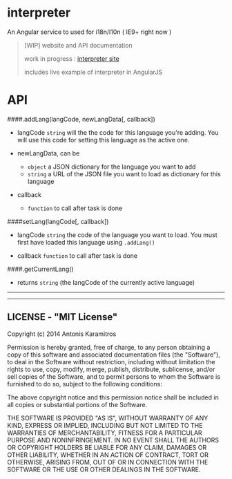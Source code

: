 interpreter
===========

An Angular service to used for i18n/l10n ( IE9+ right now )

> [WIP] website and API documentation
>
> work in progress : [interpreter site](http://antouank.github.io/interpreter/)
>
> includes live example of interpreter in AngularJS


API
===

####.addLang(langCode, newLangData[, callback])

* langCode `string` will the the code for this language you're adding.
You will use this code for setting this language as the active one.

* newLangData,
can be
   - `object` a JSON dictionary for the language you want to add
   - `string` a URL of the JSON file you want to load as dictionary for this language

* callback
  - `function` to call after task is done

####setLang(langCode[, callback])

* langCode `string` the code of the language you want to load. You must first have loaded this language using `.addLang()`

* callback `function` to call after task is done

####.getCurrentLang()

* returns `string`
(the langCode of the currently active language)

----

----

## LICENSE - "MIT License"

Copyright (c) 2014 Antonis Karamitros

Permission is hereby granted, free of charge, to any person obtaining a copy
of this software and associated documentation files (the "Software"), to deal
in the Software without restriction, including without limitation the rights
to use, copy, modify, merge, publish, distribute, sublicense, and/or sell
copies of the Software, and to permit persons to whom the Software is
furnished to do so, subject to the following conditions:

The above copyright notice and this permission notice shall be included in
all copies or substantial portions of the Software.

THE SOFTWARE IS PROVIDED "AS IS", WITHOUT WARRANTY OF ANY KIND, EXPRESS OR
IMPLIED, INCLUDING BUT NOT LIMITED TO THE WARRANTIES OF MERCHANTABILITY,
FITNESS FOR A PARTICULAR PURPOSE AND NONINFRINGEMENT. IN NO EVENT SHALL THE
AUTHORS OR COPYRIGHT HOLDERS BE LIABLE FOR ANY CLAIM, DAMAGES OR OTHER
LIABILITY, WHETHER IN AN ACTION OF CONTRACT, TORT OR OTHERWISE, ARISING FROM,
OUT OF OR IN CONNECTION WITH THE SOFTWARE OR THE USE OR OTHER DEALINGS IN
THE SOFTWARE.

